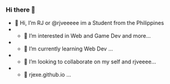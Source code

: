 ### Hi there 👋
- 👋 Hi, I’m RJ or @rjveeeee im a Student from the Philippines 
- - 👀 I’m interested in Web and Game Dev and more... 
- - 🌱 I’m currently learning Web Dev ... 
- - 💞️ I’m looking to collaborate on my self and rjveeee... 
- - 🔗 rjexe.github.io ... 
<!--
**RJEXE/RJEXE** is a ✨ _special_ ✨ repository because its `README.md` (this file) appears on your GitHub profile.

Here are some ideas to get you started:

- 🔭 I’m currently working on projects that will help me learn more...
- 🌱 I’m currently learning Web dev...
- 👯 I’m looking to collaborate on ...
- 🤔 I’m looking for help with ...
- 💬 Ask me about ...
- 📫 How to reach me: ...
- 😄 Pronouns: ...
- ⚡ Fun fact: ...
-->
